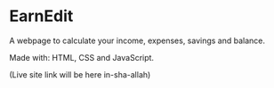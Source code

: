 # EarnEdit

A webpage to calculate your income, expenses, savings and balance.

Made with: HTML, CSS and JavaScript.

(Live site link will be here in-sha-allah)